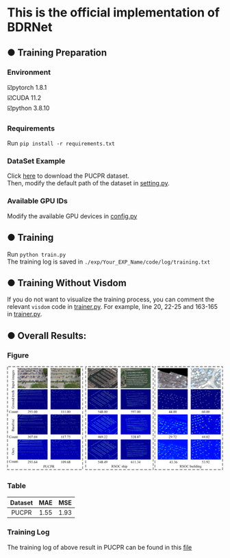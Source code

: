# This is the official implementation of BDRNet
## ● Training Preparation
### Environment
☑️pytorch 1.8.1  
☑️CUDA 11.2  
☑️python 3.8.10  
### Requirements
Run ```pip install -r requirements.txt```
### DataSet Example
Click [here](https://lafi.github.io/LPN/) to download the PUCPR dataset.  
Then, modify the default path of the dataset in [setting.py](datasets/PUCPR/setting.py).
### Available GPU IDs
Modify the available GPU devices in [config.py](config.py)
## ● Training
Run ```python train.py```  
The training log is saved in ```./exp/Your_EXP_Name/code/log/training.txt```
## ● Training Without Visdom
If you do not want to visualize the training process, you can comment the relevant ```visdom``` code in [trainer.py](trainer.py).
For example, line 20, 22-25 and 163-165 in [trainer.py](trainer.py).
## ● Overall Results:
### Figure
![overall results](results1.jpg)
### Table
|Dataset|MAE|MSE|
| :---:         |     :---:      |          :---: |
|PUCPR|1.55|1.93|
### Training Log
The training log of above result in PUCPR can be found in this [file](https://docs.qq.com/doc/DQ21tQ3d0aldhTlBR)
